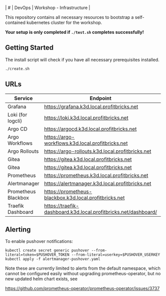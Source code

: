 | # | DevOps | Workshop - Infrastructure |

This repository contains all necessary resources to bootstrap a self-contained kubernetes cluster for the workshop.

**Your setup is only completed if `./test.sh` completes successfully!**

## Getting Started

The install script will check if you have all necessary prerequisites installed.

```sh
./create.sh
```

## URLs

| Service             | Endpoint                                           | Username    | Password |
| ------------------- | -------------------------------------------------- | ----------- | -------- |
| Grafana             | https://grafana.k3d.local.profitbricks.net                      | admin       | password |
| Loki (for logcli)   | https://loki.k3d.local.profitbricks.net                         | -           | -        |
| Argo CD             | https://argocd.k3d.local.profitbricks.net                       | admin       | password |
| Argo Workflows      | https://argo-workflows.k3d.local.profitbricks.net               | -           | -        |
| Argo Rollouts       | https://argo-rollouts.k3d.local.profitbricks.net                | -           | -        |
| Gitea               | https://gitea.k3d.local.profitbricks.net                        | gitea_admin | password |
| Gitea               | https://gitea.k3d.local.profitbricks.net                        | developer   | password |
| Prometheus          | https://prometheus.k3d.local.profitbricks.net                   |             |          |
| Alertmanager        | https://alertmanager.k3d.local.profitbricks.net                 |             |          |
| Prometheus Blackbox | https://prometheus-blackbox.k3d.local.profitbricks.net          |             |          |
| Traefik Dashboard   | https://traefik-dashboard.k3d.local.profitbricks.net/dashboard/ |             |          |

## Alerting

To enable pushover notifications:

```
kubectl create secret generic pushover --from-literal=token=$PUSHOVER_TOKEN --from-literal=userkey=$PUSHOVER_USERKEY
kubectl apply -f alertmanager-pushover.yaml
```

Note these are currently limited to alerts from the default namespace, which
cannot be configured easily without upgrading prometheus-operator, but no new
updated helm chart exists, see

https://github.com/prometheus-operator/prometheus-operator/issues/3737
